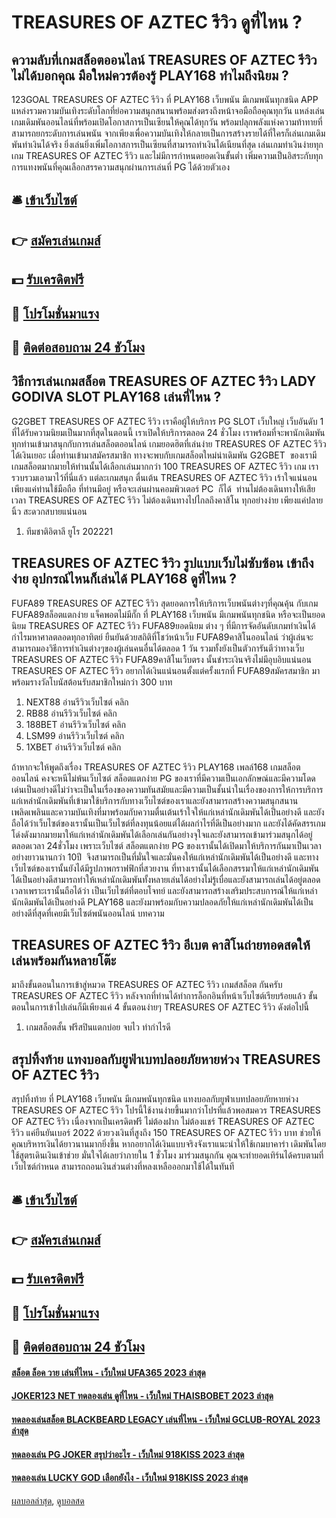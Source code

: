 # TREASURES OF AZTEC รีวิว ดูที่ไหน ?
## ความลับที่เกมสล็อตออนไลน์ TREASURES OF AZTEC รีวิว ไม่ได้บอกคุณ มือใหม่ควรต้องรู้ PLAY168 ทำไมถึงนิยม ?
123GOAL TREASURES OF AZTEC รีวิว ที่ PLAY168 เว็บพนัน มีเกมพนันทุกชนิด APP แหล่งรวมความบันเทิงระดับโลกที่ย่อความสนุกสนานพร้อมส่งตรงถึงหน้าจอมือถือคุณทุกวัน แหล่งเล่นเกมเดิมพันออนไลน์ที่พร้อมเปิดโอกาสการเป็นเซียนให้คุณได้ทุกวัน พร้อมปลุกพลังแห่งความท้าทายที่สามารถยกระดับการเล่นพนัน จากเพียงเพื่อความบันเทิงให้กลายเป็นการสร้างรายได้ที่ใครก็เล่นเกมเดิมพันทำเงินได้จริง ยิ่งเล่นยิ่งเพิ่มโอกาสการเป็นเซียนที่สามารถทำเงินได้เนียนที่สุด เล่นเกมทำเงินง่ายทุกเกม TREASURES OF AZTEC รีวิว และไม่มีการกำหนดยอดเงินขั้นต่ำ เพิ่มความเป็นอิสระกับทุกการแทงพนันที่คุณเลือกสรรความสนุกผ่านการเล่นที่ PG ได้ด้วยตัวเอง

## 🛎 [เข้าเว็บไซต์](https://bit.ly/3SdLNi2)
## 👉 [สมัครเล่นเกมส์](https://bit.ly/3SdLNi2)
## 💵 [รับเครดิตฟรี](https://bit.ly/3dyRKHj)
## 👑 [โปรโมชั่นมาแรง](https://bit.ly/3dyRKHj)
## 📱 [ติดต่อสอบถาม 24 ชัวโมง](https://bit.ly/3dyRKHj)

## วิธีการเล่นเกมสล็อต TREASURES OF AZTEC รีวิว LADY GODIVA SLOT PLAY168 เล่นที่ไหน ?
G2GBET TREASURES OF AZTEC รีวิว เราคือผู้ให้บริการ PG SLOT เว็บใหญ่ เว็บอันดับ 1 ที่ได้รับความนิยมเป็นมากที่สุดในตอนนี้ เราเปิดให้บริการตลอด 24 ชั่วโมง เราพร้อมที่จะพานักเดิมพันทุกท่านเข้ามาสนุกกับการเล่นสล็อตออนไลน์ เกมยอดฮิตที่เล่นง่าย TREASURES OF AZTEC รีวิว ได้เงินเยอะ เมื่อท่านเข้ามาสมัครสมาชิก ทางจะพบกับเกมสล็อตใหม่น่าเดิมพัน G2GBET  ของเรามีเกมสล็อตมากมายให้ท่านนั้นได้เลือกเล่นมากกว่า 100 TREASURES OF AZTEC รีวิว เกม เรารวบรวมเอามาไว้ที่นี่แล้ว แต่ละเกมสนุก ตื่นเต้น TREASURES OF AZTEC รีวิว เร้าใจแน่นอน เพียงแค่ท่านใช้มือถือ ที่ท่านมีอยู่ หรือจะเล่นผ่านคอมพิวเตอร์ PC  ก็ได้  ท่านไม่ต้องเดินทางให้เสียเวลา TREASURES OF AZTEC รีวิว ไม่ต้องเดินทางไปไกลถึงคาสิโน ทุกอย่างง่าย เพียงแค่ปลายนิ้ว สะดวกสบายแน่นอน
1. ทีมชาติอิตาลี ยูโร 202221

## TREASURES OF AZTEC รีวิว รูปแบบเว็บไม่ซับซ้อน เข้าถึงง่าย อุปกรณ์ไหนก็เล่นได้ PLAY168 ดูที่ไหน ?
FUFA89 TREASURES OF AZTEC รีวิว สุดยอดการให้บริการเว็บพนันต่างๆที่คุณคุ้น กับเกม FUFA89สล็อตแตกง่าย แจ็คพอตไม่มีกั๊ก ที่ PLAY168 เว็บพนัน มีเกมพนันทุกชนิด หรือจะเป็นยอดนิยม TREASURES OF AZTEC รีวิว FUFA89ยอดนิยม ต่าง ๆ ที่มีการจัดอันดับเกมทำเงินได้กำไรมหาศาลตลอดทุกอาทิตย์ ยืนยันด้วยสถิติที่โชว์หน้าเว็บ FUFA89คาสิโนออนไลน์ ว่าผู้เล่นจะสามารถมองวิธีการทำเงินต่างๆของผู้เล่นคนอื่นได้ตลอด 1 วัน รวมทั้งยังเป็นตัวการันตีว่าทางเว็บ TREASURES OF AZTEC รีวิว FUFA89คาสิโนเว็บตรง นั้นชำระเงินจริงไม่มีอุบอิบแน่นอน TREASURES OF AZTEC รีวิว อยากได้เงินแน่นอนตั้งแต่ครั้งแรกที่ FUFA89สมัครสมาชิก มาพร้อมรางวัลโบนัสต้อนรับสมาชิกใหม่กว่า 300 บาท
1. NEXT88 อ่านรีวิวเว็บไซต์ คลิก
2. RB88 อ่านรีวิวเว็บไซต์ คลิก
3. 188BET อ่านรีวิวเว็บไซต์ คลิก
4. LSM99 อ่านรีวิวเว็บไซต์ คลิก
5. 1XBET อ่านรีวิวเว็บไซต์ คลิก

ถ้าหากจะให้พูดถึงเรื่อง TREASURES OF AZTEC รีวิว PLAY168 เพลล์168 เกมสล็อต  ออนไลน์ คงจะหนีไม่พ้นเว็บไซต์ สล็อตแตกง่าย PG ของเราที่มีความเป็นเอกลักษณ์และมีความโดดเด่นเป็นอย่างดีไม่ว่าจะเป็นในเรื่องของความทันสมัยและมีความเป็นชั้นนำในเรื่องของการให้การบริการแก่เหล่านักเดิมพันที่เข้ามาใช้บริการกับทางเว็บไซต์ของเราและยังสามารถสร้างความสนุกสนานเพลิดเพลินและความบันเทิงที่มาพร้อมกับความตื่นเต้นเร้าใจให้แก่เหล่านักเดิมพันได้เป็นอย่างดี และยังถือได้ว่าเว็บไซต์ของเรานั้นเป็นเว็บไซต์ที่ลงทุนน้อยแต่ได้ผลกำไรที่ดีเป็นอย่างมาก และยังได้คัดสรรเกมโด่งดังมากมายมาให้แก่เหล่านักเดิมพันได้เลือกเล่นกันอย่างจุใจและยังสามารถเข้ามาร่วมสนุกได้อยู่ตลอดเวลา 24ชั่วโมง เพราะเว็บไซต์ สล็อตแตกง่าย PG ของเรานั้นได้เปิดมาให้บริการกันมาเป็นเวลาอย่างยาวนานกว่า 10ปี  จึงสามารถเป็นที่มั่นใจและมั่นคงให้แก่เหล่านักเดิมพันได้เป็นอย่างดี และทางเว็บไซต์ของเรานั้นยังได้มีรูปภาพกราฟฟิกที่สวยงาน ที่ทางเรานั้นได้เลือกสรรมาให้แก่เหล่านักเดิมพันได้เป็นอย่างดีสามารถทำให้เหล่านักเดิมพันทั้งหลายเล่นได้อย่างไม่รู้เบื่อและยังสามารถเล่นได้อยู่ตลอดเวลาเพราะเรานั้นถือได้ว่า เป็นเว็บไซต์ที่ตอบโจทย์ และยังสามารถสร้างเสริมประสบการณ์ให้แก่เหล่านักเดิมพันได้เป็นอย่างดี PLAY168 และยังมาพร้อมกับความปลอดภัยให้แก่เหล่านักเดิมพันได้เป็นอย่างดีที่สุดที่เคยมีเว็บไซต์พนันออนไลน์
บทความ

## TREASURES OF AZTEC รีวิว อีเบต คาสิโนถ่ายทอดสดให้เล่นพร้อมกันหลายโต๊ะ
มาถึงขั้นตอนในการเข้าสู่หมวด TREASURES OF AZTEC รีวิว เกมส์สล็อต กันครับ TREASURES OF AZTEC รีวิว หลังจากที่ท่านได้ทำการล็อกอินที่หน้าเว็บไซต์เรียบร้อยแล้ว ขั้นตอนในการเข้าไปเล่นก็มีเพียงแค่ 4 ขั้นตอนง่ายๆ TREASURES OF AZTEC รีวิว ดังต่อไปนี้
1. เกมสล็อตสั้น ฟรีสปินแตกบ่อย จบไว ทำกำไรดี

## สรุปทิ้งท้าย แทงบอลกับยูฟ่าเบทปลอยภัยหายห่วง TREASURES OF AZTEC รีวิว
สรุปทิ้งท้าย ที่ PLAY168 เว็บพนัน มีเกมพนันทุกชนิด แทงบอลกับยูฟ่าเบทปลอยภัยหายห่วง TREASURES OF AZTEC รีวิว โปรนี้ใช้งานง่ายขึ้นมากว่าโปรที่แล้วพอสมควร TREASURES OF AZTEC รีวิว เนื่องจากเป็นเครดิตฟรี ไม่ต้องฝาก ไม่ต้องแชร์ TREASURES OF AZTEC รีวิว แค่ยืนยันเบอร์ 2022 ด้วยวงเงินที่สูงถึง 150 TREASURES OF AZTEC รีวิว บาท ช่วยให้คุณบริหารเงินได้ยาวนานมากยิ่งขึ้น หากอยากได้เงินแบบจริงจังเราแนะนำให้ใช้เกมบาคาร่า เดิมพันโดยใช้สูตรเดินเงินเข้าช่วย มั่นใจได้เลยว่าภายใน 1 ชั่วโมง มาร่วมสนุกกัน คุณจะทำยอดเทิร์นได้ครบตามที่เว็บไซต์กำหนด สามารถถอนเงินส่วนต่างที่หลงเหลือออกมาใช้ได้ในทันที

## 🛎 [เข้าเว็บไซต์](https://bit.ly/3SdLNi2)
## 👉 [สมัครเล่นเกมส์](https://bit.ly/3SdLNi2)
## 💵 [รับเครดิตฟรี](https://bit.ly/3dyRKHj)
## 👑 [โปรโมชั่นมาแรง](https://bit.ly/3dyRKHj)
## 📱 [ติดต่อสอบถาม 24 ชัวโมง](https://bit.ly/3dyRKHj)

#### [สล็อต ล็อค วาย เล่นที่ไหน - เว็บใหม่ UFA365 2023 ล่าสุด](https://atom.io/themes/สล็อต%20ล็อค%20วาย%20เล่นที่ไหน%20-%20เว็บใหม่%20ufa365%202023%20ล่าสุด)
#### [JOKER123 NET ทดลองเล่น ดูที่ไหน - เว็บใหม่ THAISBOBET 2023 ล่าสุด](https://atom.io/themes/joker123%20net%20ทดลองเล่น%20ดูที่ไหน%20-%20เว็บใหม่%20thaisbobet%202023%20ล่าสุด)
#### [ทดลองเล่นสล็อต BLACKBEARD LEGACY เล่นที่ไหน - เว็บใหม่ GCLUB-ROYAL 2023 ล่าสุด](https://atom.io/themes/ทดลองเล่นสล็อต%20blackbeard%20legacy%20เล่นที่ไหน%20-%20เว็บใหม่%20gclub-royal%202023%20ล่าสุด)
#### [ทดลองเล่น PG JOKER สรุปว่าอะไร - เว็บใหม่ 918KISS 2023 ล่าสุด](https://atom.io/themes/ทดลองเล่น%20pg%20joker%20สรุปว่าอะไร%20-%20เว็บใหม่%20918kiss%202023%20ล่าสุด)
#### [ทดลองเล่น LUCKY GOD เลือกยังไง - เว็บใหม่ 918KISS 2023 ล่าสุด](https://atom.io/themes/ทดลองเล่น%20lucky%20god%20เลือกยังไง%20-%20เว็บใหม่%20918kiss%202023%20ล่าสุด)

[ผลบอลล่าสุด](https://siamsport.tv "ผลบอลล่าสุด"), [ดูบอลสด](https://siamsport.tv/ดูบอลสด "ดูบอลสด")